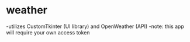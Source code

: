 # weather
-utilizes CustomTkinter (UI library) and OpenWeather (API)
-note: this app will require your own access token
